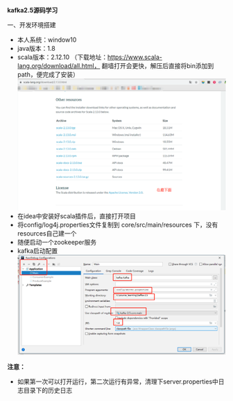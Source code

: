 **kafka2.5源码学习**

一、开发环境搭建

- 本人系统：window10
- java版本：1.8
- scala版本：2.12.10  （下载地址：https://www.scala-lang.org/download/all.html， 翻墙打开会更快，解压后直接将bin添加到path，便完成了安装）![scala](pictures\scala_download.png)
- 在idea中安装好scala插件后，直接打开项目
- 将config/log4j.properties文件复制到   core/src/main/resources 下，没有resources自己建一个
- 随便启动一个zookeeper服务
- kafka启动配置![start](pictures\start.png)

**注意：**

- 如果第一次可以打开运行，第二次运行有异常，清理下server.properties中日志目录下的历史日志
